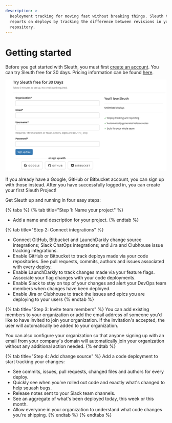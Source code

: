 ```yaml
---
description: >-
  Deployment tracking for moving fast without breaking things. Sleuth tracks and
  reports on deploys by tracking the difference between revisions in your code
  repository.
---
```


# Getting started

Before you get started with Sleuth, you must first [create an account](https://app.sleuth.io/account/signup/). You can try Sleuth free for 30 days. Pricing information can be found [here](https://www.sleuth.io/pricing). 

![](.gitbook/assets/create-account.png)

If you already have a Google, GitHub or Bitbucket account, you can sign up with those instead. After you have successfully logged in, you can create your first Sleuth Project!  

Get Sleuth up and running in four easy steps:   

{% tabs %}
{% tab title="Step 1: Name your project" %}
* Add a name and description for your project. 
{% endtab %}

{% tab title="Step 2: Connect integrations" %}
* Connect GitHub, Bitbucket and LaunchDarkly change source integrations; Slack ChatOps integrations; and Jira and Clubhouse issue tracking integrations. 
* Enable GitHub or Bitbucket to track deploys made via your code repositories. See pull requests, commits, authors and issues associated with every deploy.
* Enable LaunchDarkly to track changes made via your feature flags. Associate your flag changes with your code deployments.
* Enable Slack to stay on top of your changes and alert your DevOps team members when changes have been deployed.
* Enable Jira or Clubhouse to track the issues and epics you are deploying to your users
{% endtab %}

{% tab title="Step 3: Invite team members" %}
You can add existing members to your organization or add the email address of someone you'd like to have invited to join your organization. If the invitation's accepted, the user will automatically be added to your organization. 

You can also configure your organization so that anyone signing up with an email from your company's domain will automatically join your organization without any additional action needed.
{% endtab %}

{% tab title="Step 4: Add change source" %}
Add a code deployment to start tracking your changes:

* See commits, issues, pull requests, changed files and authors for every deploy.
* Quickly see when you've rolled out code and exactly what's changed to help squash bugs.
* Release notes sent to your Slack team channels.
* See an aggregate of what's been deployed today, this week or this month.
* Allow everyone in your organization to understand what code changes you're shipping.
{% endtab %}
{% endtabs %}

